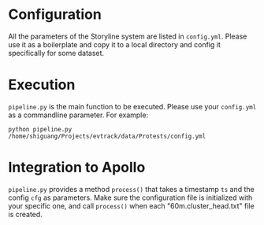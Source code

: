# Configuration

All the parameters of the Storyline system are listed in `config.yml`. Please use it as a boilerplate and copy it to a local directory and config it specifically for some dataset.

# Execution

`pipeline.py` is the main function to be executed. Please use your `config.yml` as a commandline parameter. For example:

`python pipeline.py /home/shiguang/Projects/evtrack/data/Protests/config.yml`

# Integration to Apollo

`pipeline.py` provides a method `process()` that takes a timestamp `ts` and the config `cfg` as parameters. Make sure the configuration file is initialized with your specific one, and call `process()` when each "60m.cluster_head.txt" file is created.
